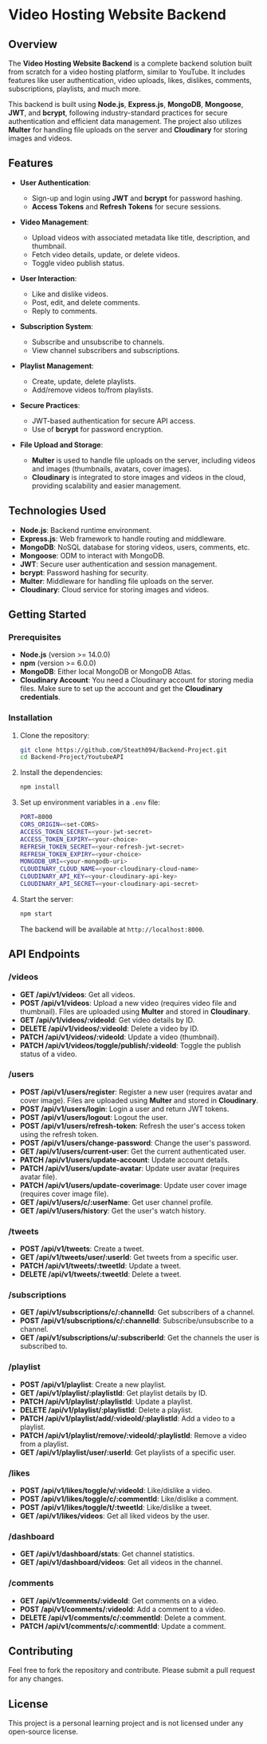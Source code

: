 
# Video Hosting Website Backend

## Overview

The **Video Hosting Website Backend** is a complete backend solution built from scratch for a video hosting platform, similar to YouTube. It includes features like user authentication, video uploads, likes, dislikes, comments, subscriptions, playlists, and much more.

This backend is built using **Node.js**, **Express.js**, **MongoDB**, **Mongoose**, **JWT**, and **bcrypt**, following industry-standard practices for secure authentication and efficient data management. The project also utilizes **Multer** for handling file uploads on the server and **Cloudinary** for storing images and videos.

## Features

- **User Authentication**: 
  - Sign-up and login using **JWT** and **bcrypt** for password hashing.
  - **Access Tokens** and **Refresh Tokens** for secure sessions.
  
- **Video Management**:
  - Upload videos with associated metadata like title, description, and thumbnail.
  - Fetch video details, update, or delete videos.
  - Toggle video publish status.
  
- **User Interaction**:
  - Like and dislike videos.
  - Post, edit, and delete comments.
  - Reply to comments.
  
- **Subscription System**:
  - Subscribe and unsubscribe to channels.
  - View channel subscribers and subscriptions.
  
- **Playlist Management**:
  - Create, update, delete playlists.
  - Add/remove videos to/from playlists.
  
- **Secure Practices**:
  - JWT-based authentication for secure API access.
  - Use of **bcrypt** for password encryption.

- **File Upload and Storage**:
  - **Multer** is used to handle file uploads on the server, including videos and images (thumbnails, avatars, cover images).
  - **Cloudinary** is integrated to store images and videos in the cloud, providing scalability and easier management.

## Technologies Used

- **Node.js**: Backend runtime environment.
- **Express.js**: Web framework to handle routing and middleware.
- **MongoDB**: NoSQL database for storing videos, users, comments, etc.
- **Mongoose**: ODM to interact with MongoDB.
- **JWT**: Secure user authentication and session management.
- **bcrypt**: Password hashing for security.
- **Multer**: Middleware for handling file uploads on the server.
- **Cloudinary**: Cloud service for storing images and videos.

## Getting Started

### Prerequisites

- **Node.js** (version >= 14.0.0)
- **npm** (version >= 6.0.0)
- **MongoDB**: Either local MongoDB or MongoDB Atlas.
- **Cloudinary Account**: You need a Cloudinary account for storing media files. Make sure to set up the account and get the **Cloudinary credentials**.

### Installation

1. Clone the repository:

    ```bash
    git clone https://github.com/Steath094/Backend-Project.git
    cd Backend-Project/YoutubeAPI
    ```

2. Install the dependencies:

    ```bash
    npm install
    ```

3. Set up environment variables in a `.env` file:

    ```bash
    PORT=8000
    CORS_ORIGIN=<set-CORS>
    ACCESS_TOKEN_SECRET=<your-jwt-secret>
    ACCESS_TOKEN_EXPIRY=<your-choice>
    REFRESH_TOKEN_SECRET=<your-refresh-jwt-secret>
    REFRESH_TOKEN_EXPIRY=<your-choice>
    MONGODB_URI=<your-mongodb-uri>
    CLOUDINARY_CLOUD_NAME=<your-cloudinary-cloud-name>
    CLOUDINARY_API_KEY=<your-cloudinary-api-key>
    CLOUDINARY_API_SECRET=<your-cloudinary-api-secret>
    ```

4. Start the server:

    ```bash
    npm start
    ```

    The backend will be available at `http://localhost:8000`.

## API Endpoints

### /videos

- **GET /api/v1/videos**: Get all videos.
- **POST /api/v1/videos**: Upload a new video (requires video file and thumbnail). Files are uploaded using **Multer** and stored in **Cloudinary**.
- **GET /api/v1/videos/:videoId**: Get video details by ID.
- **DELETE /api/v1/videos/:videoId**: Delete a video by ID.
- **PATCH /api/v1/videos/:videoId**: Update a video (thumbnail).
- **PATCH /api/v1/videos/toggle/publish/:videoId**: Toggle the publish status of a video.

### /users

- **POST /api/v1/users/register**: Register a new user (requires avatar and cover image). Files are uploaded using **Multer** and stored in **Cloudinary**.
- **POST /api/v1/users/login**: Login a user and return JWT tokens.
- **POST /api/v1/users/logout**: Logout the user.
- **POST /api/v1/users/refresh-token**: Refresh the user's access token using the refresh token.
- **POST /api/v1/users/change-password**: Change the user's password.
- **GET /api/v1/users/current-user**: Get the current authenticated user.
- **PATCH /api/v1/users/update-account**: Update account details.
- **PATCH /api/v1/users/update-avatar**: Update user avatar (requires avatar file).
- **PATCH /api/v1/users/update-coverimage**: Update user cover image (requires cover image file).
- **GET /api/v1/users/c/:userName**: Get user channel profile.
- **GET /api/v1/users/history**: Get the user's watch history.

### /tweets

- **POST /api/v1/tweets**: Create a tweet.
- **GET /api/v1/tweets/user/:userId**: Get tweets from a specific user.
- **PATCH /api/v1/tweets/:tweetId**: Update a tweet.
- **DELETE /api/v1/tweets/:tweetId**: Delete a tweet.

### /subscriptions

- **GET /api/v1/subscriptions/c/:channelId**: Get subscribers of a channel.
- **POST /api/v1/subscriptions/c/:channelId**: Subscribe/unsubscribe to a channel.
- **GET /api/v1/subscriptions/u/:subscriberId**: Get the channels the user is subscribed to.

### /playlist

- **POST /api/v1/playlist**: Create a new playlist.
- **GET /api/v1/playlist/:playlistId**: Get playlist details by ID.
- **PATCH /api/v1/playlist/:playlistId**: Update a playlist.
- **DELETE /api/v1/playlist/:playlistId**: Delete a playlist.
- **PATCH /api/v1/playlist/add/:videoId/:playlistId**: Add a video to a playlist.
- **PATCH /api/v1/playlist/remove/:videoId/:playlistId**: Remove a video from a playlist.
- **GET /api/v1/playlist/user/:userId**: Get playlists of a specific user.

### /likes

- **POST /api/v1/likes/toggle/v/:videoId**: Like/dislike a video.
- **POST /api/v1/likes/toggle/c/:commentId**: Like/dislike a comment.
- **POST /api/v1/likes/toggle/t/:tweetId**: Like/dislike a tweet.
- **GET /api/v1/likes/videos**: Get all liked videos by the user.

### /dashboard

- **GET /api/v1/dashboard/stats**: Get channel statistics.
- **GET /api/v1/dashboard/videos**: Get all videos in the channel.

### /comments

- **GET /api/v1/comments/:videoId**: Get comments on a video.
- **POST /api/v1/comments/:videoId**: Add a comment to a video.
- **DELETE /api/v1/comments/c/:commentId**: Delete a comment.
- **PATCH /api/v1/comments/c/:commentId**: Update a comment.

## Contributing

Feel free to fork the repository and contribute. Please submit a pull request for any changes.

## License

This project is a personal learning project and is not licensed under any open-source license.

